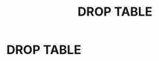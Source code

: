﻿---
layout: default
title: DROP TABLE
nav_order: 16
parent: Запросы SQL+
grand_parent: Справочная информация
has_children: false
has_toc: false
---

DROP TABLE
==========
